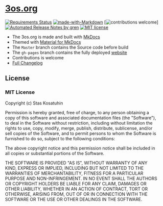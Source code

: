 # [3os.org](https://3os.org/)

[![Requirements Status](https://requires.io/github/fire1ce/3os.org/requirements.svg?branch=master)](https://requires.io/github/fire1ce/3os.org/requirements/?branch=master)
[![made-with-Markdown](https://img.shields.io/badge/Made%20with-Markdown-1f425f.svg)](http://commonmark.org)
[![contributions welcome](https://img.shields.io/badge/contributions-welcome-brightgreen.svg?style=flat)]
[![Automated Release Notes by gren](https://img.shields.io/badge/%F0%9F%A4%96-release%20notes-00B2EE.svg)](https://github-tools.github.io/github-release-notes/)
[![MIT license](https://img.shields.io/badge/License-MIT-blue.svg)](https://lbesson.mit-license.org/)

- The 3os.org is made and built with [MkDocs](https://www.mkdocs.org/)
- Themed with [Material for MkDocs](https://squidfunk.github.io/mkdocs-material/)
- The `Master` branch contains the Source code before build
- The `gh-pages` branch contains the fully deployed [website](https://3os.org)
- Contributions is welcome
- [Full Changelog](https://3os.org/CHANGELOG/)

## License

### MIT License

Copyright (c) Stas Kosatuhin

Permission is hereby granted, free of charge, to any person obtaining a copy
of this software and associated documentation files (the "Software"), to
deal in the Software without restriction, including without limitation the
rights to use, copy, modify, merge, publish, distribute, sublicense, and/or
sell copies of the Software, and to permit persons to whom the Software is
furnished to do so, subject to the following conditions:

The above copyright notice and this permission notice shall be included in
all copies or substantial portions of the Software.

THE SOFTWARE IS PROVIDED "AS IS", WITHOUT WARRANTY OF ANY KIND, EXPRESS OR
IMPLIED, INCLUDING BUT NOT LIMITED TO THE WARRANTIES OF MERCHANTABILITY,
FITNESS FOR A PARTICULAR PURPOSE AND NON-INFRINGEMENT. IN NO EVENT SHALL THE
AUTHORS OR COPYRIGHT HOLDERS BE LIABLE FOR ANY CLAIM, DAMAGES OR OTHER
LIABILITY, WHETHER IN AN ACTION OF CONTRACT, TORT OR OTHERWISE, ARISING
FROM, OUT OF OR IN CONNECTION WITH THE SOFTWARE OR THE USE OR OTHER DEALINGS
IN THE SOFTWARE.
